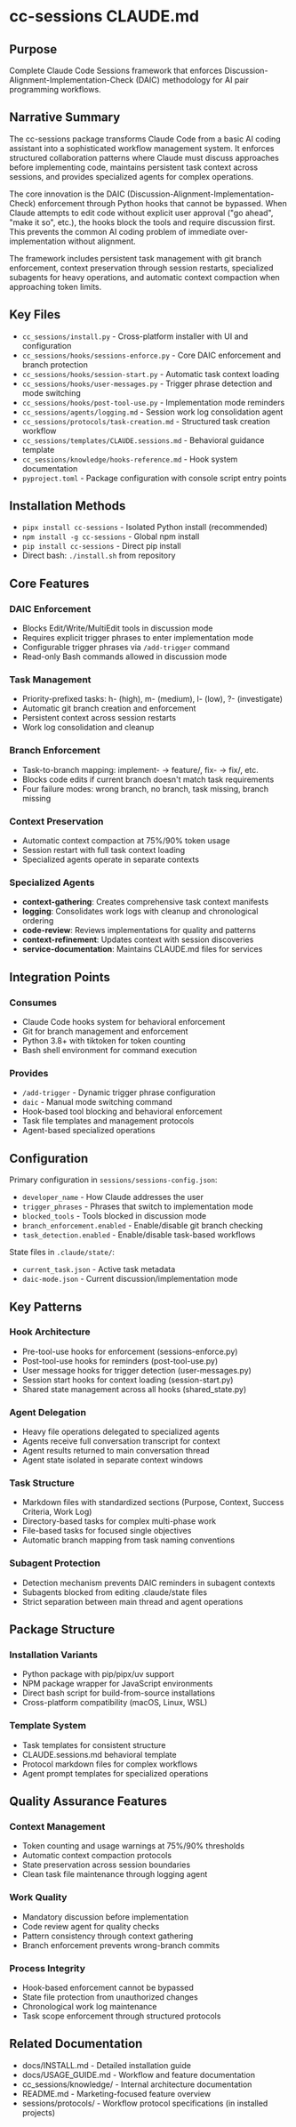 # cc-sessions CLAUDE.md

## Purpose
Complete Claude Code Sessions framework that enforces Discussion-Alignment-Implementation-Check (DAIC) methodology for AI pair programming workflows.

## Narrative Summary

The cc-sessions package transforms Claude Code from a basic AI coding assistant into a sophisticated workflow management system. It enforces structured collaboration patterns where Claude must discuss approaches before implementing code, maintains persistent task context across sessions, and provides specialized agents for complex operations.

The core innovation is the DAIC (Discussion-Alignment-Implementation-Check) enforcement through Python hooks that cannot be bypassed. When Claude attempts to edit code without explicit user approval ("go ahead", "make it so", etc.), the hooks block the tools and require discussion first. This prevents the common AI coding problem of immediate over-implementation without alignment.

The framework includes persistent task management with git branch enforcement, context preservation through session restarts, specialized subagents for heavy operations, and automatic context compaction when approaching token limits.

## Key Files
- `cc_sessions/install.py` - Cross-platform installer with UI and configuration
- `cc_sessions/hooks/sessions-enforce.py` - Core DAIC enforcement and branch protection
- `cc_sessions/hooks/session-start.py` - Automatic task context loading
- `cc_sessions/hooks/user-messages.py` - Trigger phrase detection and mode switching
- `cc_sessions/hooks/post-tool-use.py` - Implementation mode reminders
- `cc_sessions/agents/logging.md` - Session work log consolidation agent
- `cc_sessions/protocols/task-creation.md` - Structured task creation workflow
- `cc_sessions/templates/CLAUDE.sessions.md` - Behavioral guidance template
- `cc_sessions/knowledge/hooks-reference.md` - Hook system documentation
- `pyproject.toml` - Package configuration with console script entry points

## Installation Methods
- `pipx install cc-sessions` - Isolated Python install (recommended)
- `npm install -g cc-sessions` - Global npm install
- `pip install cc-sessions` - Direct pip install
- Direct bash: `./install.sh` from repository

## Core Features

### DAIC Enforcement
- Blocks Edit/Write/MultiEdit tools in discussion mode
- Requires explicit trigger phrases to enter implementation mode
- Configurable trigger phrases via `/add-trigger` command
- Read-only Bash commands allowed in discussion mode

### Task Management
- Priority-prefixed tasks: h- (high), m- (medium), l- (low), ?- (investigate)
- Automatic git branch creation and enforcement
- Persistent context across session restarts
- Work log consolidation and cleanup

### Branch Enforcement
- Task-to-branch mapping: implement- → feature/, fix- → fix/, etc.
- Blocks code edits if current branch doesn't match task requirements
- Four failure modes: wrong branch, no branch, task missing, branch missing

### Context Preservation
- Automatic context compaction at 75%/90% token usage
- Session restart with full task context loading
- Specialized agents operate in separate contexts

### Specialized Agents
- **context-gathering**: Creates comprehensive task context manifests
- **logging**: Consolidates work logs with cleanup and chronological ordering
- **code-review**: Reviews implementations for quality and patterns
- **context-refinement**: Updates context with session discoveries
- **service-documentation**: Maintains CLAUDE.md files for services

## Integration Points

### Consumes
- Claude Code hooks system for behavioral enforcement
- Git for branch management and enforcement
- Python 3.8+ with tiktoken for token counting
- Bash shell environment for command execution

### Provides
- `/add-trigger` - Dynamic trigger phrase configuration
- `daic` - Manual mode switching command
- Hook-based tool blocking and behavioral enforcement
- Task file templates and management protocols
- Agent-based specialized operations

## Configuration

Primary configuration in `sessions/sessions-config.json`:
- `developer_name` - How Claude addresses the user
- `trigger_phrases` - Phrases that switch to implementation mode
- `blocked_tools` - Tools blocked in discussion mode
- `branch_enforcement.enabled` - Enable/disable git branch checking
- `task_detection.enabled` - Enable/disable task-based workflows

State files in `.claude/state/`:
- `current_task.json` - Active task metadata
- `daic-mode.json` - Current discussion/implementation mode

## Key Patterns

### Hook Architecture
- Pre-tool-use hooks for enforcement (sessions-enforce.py)
- Post-tool-use hooks for reminders (post-tool-use.py) 
- User message hooks for trigger detection (user-messages.py)
- Session start hooks for context loading (session-start.py)
- Shared state management across all hooks (shared_state.py)

### Agent Delegation
- Heavy file operations delegated to specialized agents
- Agents receive full conversation transcript for context
- Agent results returned to main conversation thread
- Agent state isolated in separate context windows

### Task Structure
- Markdown files with standardized sections (Purpose, Context, Success Criteria, Work Log)
- Directory-based tasks for complex multi-phase work
- File-based tasks for focused single objectives
- Automatic branch mapping from task naming conventions

### Subagent Protection
- Detection mechanism prevents DAIC reminders in subagent contexts
- Subagents blocked from editing .claude/state files
- Strict separation between main thread and agent operations

## Package Structure

### Installation Variants
- Python package with pip/pipx/uv support
- NPM package wrapper for JavaScript environments
- Direct bash script for build-from-source installations
- Cross-platform compatibility (macOS, Linux, WSL)

### Template System
- Task templates for consistent structure
- CLAUDE.sessions.md behavioral template
- Protocol markdown files for complex workflows
- Agent prompt templates for specialized operations

## Quality Assurance Features

### Context Management
- Token counting and usage warnings at 75%/90% thresholds
- Automatic context compaction protocols
- State preservation across session boundaries
- Clean task file maintenance through logging agent

### Work Quality
- Mandatory discussion before implementation
- Code review agent for quality checks
- Pattern consistency through context gathering
- Branch enforcement prevents wrong-branch commits

### Process Integrity
- Hook-based enforcement cannot be bypassed
- State file protection from unauthorized changes
- Chronological work log maintenance
- Task scope enforcement through structured protocols

## Related Documentation

- docs/INSTALL.md - Detailed installation guide
- docs/USAGE_GUIDE.md - Workflow and feature documentation
- cc_sessions/knowledge/ - Internal architecture documentation
- README.md - Marketing-focused feature overview
- sessions/protocols/ - Workflow protocol specifications (in installed projects)